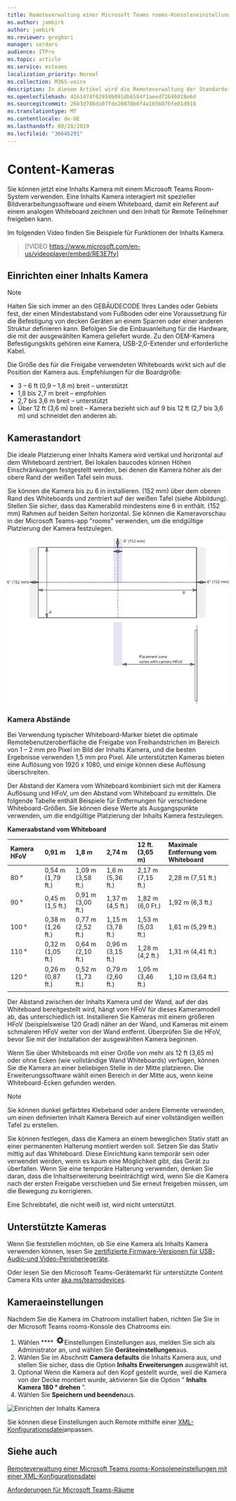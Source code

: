 ```yaml
---
title: Remoteverwaltung einer Microsoft Teams rooms-Konsoleneinstellungen mit einer XML-Konfigurationsdatei
ms.author: jambirk
author: jambirk
ms.reviewer: gregbari
manager: serdars
audience: ITPro
ms.topic: article
ms.service: msteams
localization_priority: Normal
ms.collection: M365-voice
description: In diesem Artikel wird die Remoteverwaltung der Standardeinstellungen beschrieben, die von einem Microsoft Teams rooms-Gerät verwendet werden, einschließlich der Anwendung eines benutzerdefinierten Designs.
ms.openlocfilehash: 4161474f02959b091db6584f1aeed72646028e6d
ms.sourcegitcommit: 26b3d786da07fde20878b0f4a1656070fe01d918
ms.translationtype: MT
ms.contentlocale: de-DE
ms.lasthandoff: 08/28/2019
ms.locfileid: "36645291"
---
```

# <a name="content-cameras"></a>Content-Kameras

Sie können jetzt eine Inhalts Kamera mit einem Microsoft Teams Room-System verwenden. Eine Inhalts Kamera interagiert mit spezieller Bildverarbeitungssoftware und einem Whiteboard, damit ein Referent auf einem analogen Whiteboard zeichnen und den Inhalt für Remote Teilnehmer freigeben kann.

Im folgenden Video finden Sie Beispiele für Funktionen der Inhalts Kamera.

> [!VIDEO https://www.microsoft.com/en-us/videoplayer/embed/RE3E7fy]

## <a name="set-up-a-content-camera"></a>Einrichten einer Inhalts Kamera

> [!NOTE]
> Halten Sie sich immer an den GEBÄUDECODE Ihres Landes oder Gebiets fest, der einen Mindestabstand vom Fußboden oder eine Voraussetzung für die Befestigung von decken Geräten an einem Sparren oder einer anderen Struktur definieren kann. Befolgen Sie die Einbauanleitung für die Hardware, die mit der ausgewählten Kamera geliefert wurde. Zu den OEM-Kamera Befestigungskits gehören eine Kamera, USB-2,0-Extender und erforderliche Kabel.

Die Größe des für die Freigabe verwendeten Whiteboards wirkt sich auf die Position der Kamera aus. Empfehlungen für die Boardgröße:

- 3 – 6 ft (0,9 – 1,8 m) breit – unterstützt
- 1,8 bis 2,7 m breit – empfohlen
- 2,7 bis 3,6 m breit – unterstützt
- Über 12 ft (3,6 m) breit – Kamera bezieht sich auf 9 bis 12 ft (2,7 bis 3,6 m) und schneidet den anderen ab.

## <a name="camera-location"></a>Kamerastandort

Die ideale Platzierung einer Inhalts Kamera wird vertikal und horizontal auf dem Whiteboard zentriert. Bei lokalen baucodes können Höhen Einschränkungen festgestellt werden, bei denen die Kamera höher als der obere Rand der weißen Tafel sein muss.

Sie können die Kamera bis zu 6 in installieren. (152 mm) über dem oberen Rand des Whiteboards und zentriert auf der weißen Tafel (siehe Abbildung). Stellen Sie sicher, dass das Kamerabild mindestens eine 6 in enthält. (152 mm) Rahmen auf beiden Seiten horizontal. Sie können die Kameravorschau in der Microsoft Teams-app "rooms" verwenden, um die endgültige Platzierung der Kamera festzulegen.

![Inhalts Kamera-Platzierungs Diagramm](../media/Magic-whiteboard.png)

### <a name="camera-distances"></a>Kamera Abstände

Bei Verwendung typischer Whiteboard-Marker bietet die optimale Remotebenutzeroberfläche die Freigabe von Freihandstrichen im Bereich von 1 – 2 mm pro Pixel im Bild der Inhalts Kamera, und die besten Ergebnisse verwenden 1,5 mm pro Pixel. Alle unterstützten Kameras bieten eine Auflösung von 1920 x 1080, und einige können diese Auflösung überschreiten.

Der Abstand der Kamera vom Whiteboard kombiniert sich mit der Kamera Auflösung und HFoV, um den Abstand vom Whiteboard zu ermitteln. Die folgende Tabelle enthält Beispiele für Entfernungen für verschiedene Whiteboard-Größen. Sie können diese Werte als Ausgangspunkte verwenden, um die endgültige Platzierung der Inhalts Kamera festzulegen.

**Kameraabstand vom Whiteboard**

| Kamera HFoV |0,91 m     | 1,8 m    | 2,74 m        |12 ft.  (3,65 m)         | Maximale Entfernung vom Whiteboard  |
|:---         |:---               |:---                |:---                 |:---             | :--- |
| 80 °         | 0,54 m (1,79 ft.) | 1,09 m (3,58 ft.)  | 1,6 m (5,36 ft.)    |2,17 m (7,15 ft.) |2,28 m (7,51 ft.) |
| 90 °         | 0,45 m (1,5 ft.) | 0,91 m (3,00 ft.)   | 1,37 m (4,5 ft.)    |1,82 m (6,0 Ft.)    |1,92 m (6,3 ft.) |
| 100 °        | 0,38 m (1,26 ft.)| 0,77 m (2,52 ft.)   | 1,15 m (3,78 ft.)   |1,53 m (5,03 ft.)   |1,61 m (5,29 ft.) |
| 110 °        | 0,32 m (1,05 ft.)| 0,64 m (2,10 ft.)   | 0,96 m (3,15 ft.)   |1,28 m (4,2 ft.)    |1,31 m (4,41 ft.) |
| 120 °        | 0,26 m (0,87 ft.)| 0,52 m (1,73 ft.)   | 0,79 m (2,60 ft.)   |1,05 m (3,46 ft.)   |1,10 m (3,64 ft.) |
|             |               |                  |                  |        |                    |                  |

Der Abstand zwischen der Inhalts Kamera und der Wand, auf der das Whiteboard bereitgestellt wird, hängt vom HFoV für dieses Kameramodell ab, das unterschiedlich ist. Installieren Sie Kameras mit einem größeren HFoV (beispielsweise 120 Grad) näher an der Wand, und Kameras mit einem schmaleren HFoV weiter von der Wand entfernt. Überprüfen Sie die HFoV, bevor Sie mit der Installation der ausgewählten Kamera beginnen.

Wenn Sie über Whiteboards mit einer Größe von mehr als 12 ft (3,65 m) oder ohne Ecken (wie vollständige Wand Whiteboards) verfügen, können Sie die Kamera an einer beliebigen Stelle in der Mitte platzieren. Die Erweiterungssoftware wählt einen Bereich in der Mitte aus, wenn keine Whiteboard-Ecken gefunden werden.

> [!NOTE]
> Sie können dunkel gefärbtes Klebeband oder andere Elemente verwenden, um einen definierten Inhalt Kamera Bereich auf einer vollständigen weißen Tafel zu erstellen.
>
> Sie können festlegen, dass die Kamera an einem beweglichen Stativ statt an einer permanenten Halterung montiert werden soll. Setzen Sie das Stativ mittig auf das Whiteboard. Diese Einrichtung kann temporär sein oder verwendet werden, wenn es kaum eine Möglichkeit gibt, das Gerät zu überfallen. Wenn Sie eine temporäre Halterung verwenden, denken Sie daran, dass die Inhaltserweiterung beeinträchtigt wird, wenn Sie die Kamera nach der ersten Freigabe verschieben und Sie erneut freigeben müssen, um die Bewegung zu korrigieren.
>
> Eine Schreibtafel, die nicht weiß ist, wird nicht unterstützt.

## <a name="supported-cameras"></a>Unterstützte Kameras

Wenn Sie feststellen möchten, ob Sie eine Kamera als Inhalts Kamera verwenden können, lesen Sie [zertifizierte Firmware-Versionen für USB-Audio-und Video-Peripheriegeräte](requirements.md#certified-firmware-versions-for-usb-audio-and-video-peripherals).

Oder lesen Sie den Microsoft Teams-Gerätemarkt für unterstützte Content Camera Kits unter [aka.ms/teamsdevices](https://aka.ms/teamsdevices).

## <a name="camera-settings"></a>Kameraeinstellungen

Nachdem Sie die Kamera im Chatroom installiert haben, richten Sie Sie in der Microsoft Teams rooms-Konsole des Chatrooms ein:

1. Wählen **** ![Sie das Symbol](../media/70f1b43f-16d6-4172-9139-71d845c4ed5c.png)Einstellungen Einstellungen aus, melden Sie sich als Administrator an, und wählen Sie **Geräteeinstellungen**aus.
2. Wählen Sie im Abschnitt **Camera defaults** die Inhalts Kamera aus, und stellen Sie sicher, dass die Option **Inhalts Erweiterungen** ausgewählt ist.
3. Optional Wenn die Kamera auf den Kopf gestellt wurde, weil die Kamera von der Decke montiert wurde, aktivieren Sie die Option " **Inhalts Kamera 180 ° drehen** ".
4. Wählen Sie **Speichern und beenden**aus.

![Einrichten der Inhalts Kamera](../media/content-camera.png)

Sie können diese Einstellungen auch Remote mithilfe einer [XML-Konfigurationsdatei](xml-config-file.md)anpassen.

## <a name="see-also"></a>Siehe auch

[Remoteverwaltung einer Microsoft Teams rooms-Konsoleneinstellungen mit einer XML-Konfigurationsdatei](xml-config-file.md)

[Anforderungen für Microsoft Teams-Räume](requirements.md)
